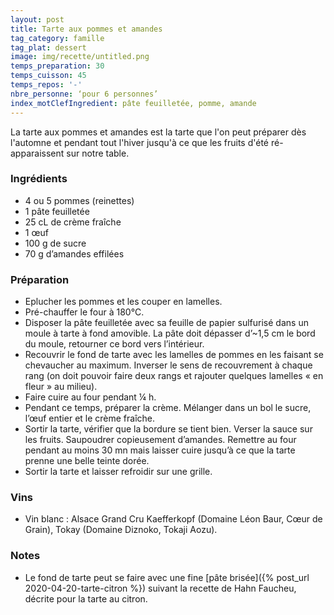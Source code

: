 ```yaml
---
layout: post
title: Tarte aux pommes et amandes
tag_category: famille
tag_plat: dessert
image: img/recette/untitled.png
temps_preparation: 30
temps_cuisson: 45
temps_repos: '-'
nbre_personne: ‘pour 6 personnes’
index_motClefIngredient: pâte feuilletée, pomme, amande
---
```

La tarte aux pommes et amandes est la tarte que l'on peut préparer dès l'automne et pendant tout l'hiver jusqu'à ce que les fruits d'été ré-apparaissent sur notre table.

### Ingrédients
* 4 ou 5 pommes (reinettes)
* 1 pâte feuilletée
* 25 cL de crème fraîche
* 1 œuf
* 100 g de sucre
* 70 g d’amandes effilées


### Préparation
* Eplucher les pommes et les couper en lamelles.
* Pré-chauffer le four à 180°C.
* Disposer la pâte feuilletée avec sa feuille de papier sulfurisé  dans un moule à tarte à fond amovible. La pâte doit dépasser d’~1,5 cm le bord du moule, retourner ce bord vers l’intérieur.
* Recouvrir le fond de tarte avec les lamelles de pommes en les faisant se chevaucher au maximum. Inverser le sens de recouvrement à chaque rang (on doit pouvoir faire deux rangs et rajouter quelques lamelles « en fleur » au milieu).
* Faire cuire au four pendant ¼ h.
* Pendant ce temps, préparer la crème. Mélanger dans un bol le sucre, l’œuf entier et le crème fraîche.
* Sortir la tarte, vérifier que la bordure se tient bien. Verser la sauce sur les fruits. Saupoudrer copieusement d’amandes. Remettre au four pendant au moins 30 mn mais laisser cuire jusqu’à ce que la tarte prenne une belle teinte dorée.
* Sortir la tarte et laisser refroidir sur une grille.


### Vins
* Vin blanc : Alsace Grand Cru Kaefferkopf (Domaine Léon Baur, Cœur de Grain), Tokay (Domaine Diznoko, Tokaji Aozu).

### Notes
* Le fond de tarte peut se faire avec une fine [pâte brisée]({% post_url 2020-04-20-tarte-citron %}) suivant la recette de Hahn Faucheu, décrite pour la tarte au citron.

